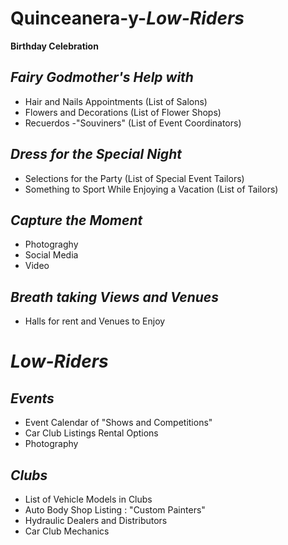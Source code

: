 # Quinceanera-y-_Low-Riders_

**Birthday Celebration**

## _Fairy Godmother's Help with_
- Hair and Nails Appointments (List of Salons)
- Flowers and Decorations (List of Flower Shops)
- Recuerdos -"Souviners" (List of Event Coordinators)

## _Dress for the Special Night_
- Selections for the Party (List of Special Event Tailors)
- Something to Sport While Enjoying a Vacation (List of Tailors) 

## **_Capture the Moment_** 
- Photograghy 
- Social Media
- Video 

## **_Breath taking Views and Venues_**
- Halls for rent and Venues to Enjoy

# _Low-Riders_
 
 ## _Events_
 - Event Calendar of "Shows and Competitions"
 - Car Club Listings Rental Options
 - Photography
 
 ## _Clubs_
 - List of Vehicle Models in Clubs
 - Auto Body Shop Listing : "Custom Painters"
 - Hydraulic Dealers and Distributors
 - Car Club Mechanics